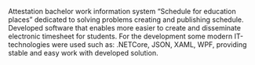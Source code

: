 Attestation bachelor work information system “Schedule for education places” dedicated to solving problems creating and publishing schedule. Developed software that enables more easier to create and disseminate electronic timesheet for students. For the development some modern IT-technologies were used such as: .NETCore, JSON, XAML, WPF, providing stable and easy work with developed solution.